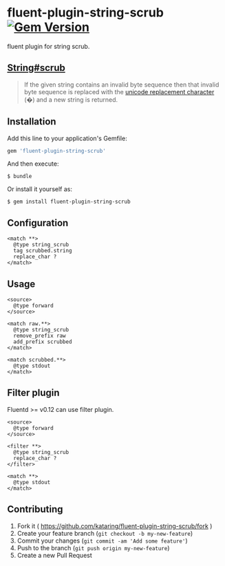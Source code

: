 # fluent-plugin-string-scrub [![Gem Version](https://badge.fury.io/rb/fluent-plugin-string-scrub.svg)](http://badge.fury.io/rb/fluent-plugin-string-scrub)

fluent plugin for string scrub.

## [String#scrub](https://github.com/hsbt/string-scrub)

>If the given string contains an invalid byte sequence then that invalid byte sequence is replaced with the [unicode replacement character](http://www.fileformat.info/info/unicode/char/0fffd/index.htm) (�) and a new string is returned.


## Installation

Add this line to your application's Gemfile:

```ruby
gem 'fluent-plugin-string-scrub'
```

And then execute:

    $ bundle

Or install it yourself as:

    $ gem install fluent-plugin-string-scrub

## Configuration

```
<match **>
  @type string_scrub
  tag scrubbed.string
  replace_char ?
</match>
```

## Usage

```
<source>
  @type forward
</source>

<match raw.**>
  @type string_scrub
  remove_prefix raw
  add_prefix scrubbed
</match>

<match scrubbed.**>
  @type stdout
</match>
```

## Filter plugin

Fluentd >= v0.12 can use filter plugin.

```
<source>
  @type forward
</source>

<filter **>
  @type string_scrub
  replace_char ?
</filter>

<match **>
  @type stdout
</match>
```


## Contributing

1. Fork it ( https://github.com/kataring/fluent-plugin-string-scrub/fork )
2. Create your feature branch (`git checkout -b my-new-feature`)
3. Commit your changes (`git commit -am 'Add some feature'`)
4. Push to the branch (`git push origin my-new-feature`)
5. Create a new Pull Request
